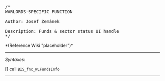 <pre>/*
WARLORDS-SPECIFIC FUNCTION

Author: Josef Zemánek

Description: Funds & sector status UI handle
*/</pre>*(Reference Wiki "placeholder")*<!-- Remove this after fill-in -->


---
*Syntaxes:*

[] call `BIS_fnc_WLFundsInfo`

---
